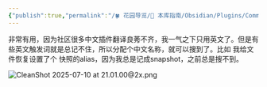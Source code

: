 ```yaml
---
{"publish":true,"permalink":"/🍀 花园导览/🧰 本库指南/Obsidian/Plugins/Command Alias.md","aliases":"obsidian-command-alias-plugin","created":"2025-06-06","modified":"2025-07-10","cssclasses":""}
---
```



非常有用，因为社区很多中文插件翻译良莠不齐，我一气之下只用英文了。但是有些英文触发词就是总记不住，所以分配个中文名称，就可以搜到了。比如 我给文件恢复设置了个 快照的alias，因为我总是记成snapshot，之前总是搜不到。

![CleanShot 2025-07-10 at 21.01.00@2x.png](https://pub-pic.oldwinter.top/2025/07/86b4ac4d786553d298cec947962656f2.png)
